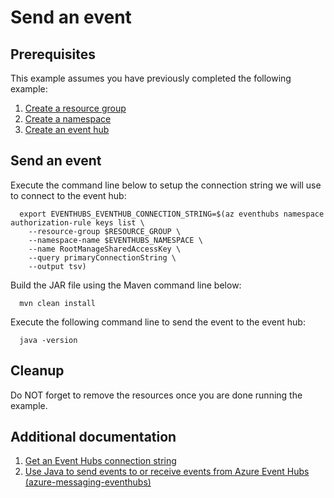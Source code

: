 
# Send an event

## Prerequisites

This example assumes you have previously completed the following example:

1. [Create a resource group](../../group/create/README.md)
1. [Create a namespace](../create-namespace/README.md)
1. [Create an event hub](../create-eventhub/README.md)

<!-- workflow.include(../../group/create/README.md) -->
<!-- workflow.include(../create-namespace/README.md) -->
<!-- workflow.include(../create-eventhub/README.md) -->

## Send an event

Execute the command line below to setup the connection string we will use to
connect to the event hub:

````shell
  export EVENTHUBS_EVENTHUB_CONNECTION_STRING=$(az eventhubs namespace authorization-rule keys list \
    --resource-group $RESOURCE_GROUP \
    --namespace-name $EVENTHUBS_NAMESPACE \
    --name RootManageSharedAccessKey \
    --query primaryConnectionString \
    --output tsv)
````

Build the JAR file using the Maven command line below:

```shell
  mvn clean install
```

Execute the following command line to send the event to the event hub:

```shell
  java -version
```

## Cleanup

<!-- workflow.directOnly()

  az group delete --name $RESOURCE_GROUP --yes || true

  -->

Do NOT forget to remove the resources once you are done running the example.

## Additional documentation

1. [Get an Event Hubs connection string](https://docs.microsoft.com/azure/event-hubs/event-hubs-get-connection-string)
1. [Use Java to send events to or receive events from Azure Event Hubs (azure-messaging-eventhubs)](https://docs.microsoft.com/azure/event-hubs/event-hubs-java-get-started-send)
